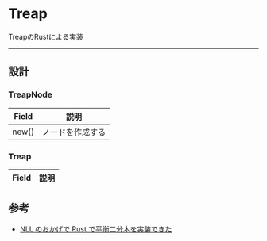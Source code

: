 # Treap

TreapのRustによる実装

---

## 設計

### TreapNode
| Field | 説明 |
| ----- | ---- |
| new() | ノードを作成する |

### Treap
| Field | 説明 |
| ----- | ---- |


## 参考

- [NLL のおかげで Rust で平衡二分木を実装できた](https://nojima.hatenablog.com/entry/2018/11/20/080000)

